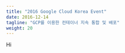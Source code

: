 ```yaml
---
title: "2016 Google Cloud Korea Event"
date: 2016-12-14
tagline: "GCP를 이용한 컨테이너 지속 통합 및 배포"
weight: 20
---
```


Hi
